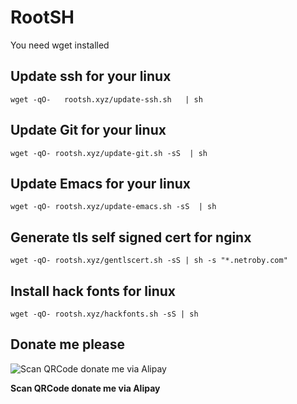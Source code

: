 # RootSH 

You need wget installed

## Update ssh for your linux

```
wget -qO-   rootsh.xyz/update-ssh.sh   | sh
```

## Update Git for your linux

```
wget -qO- rootsh.xyz/update-git.sh -sS  | sh
```
## Update Emacs for your linux

```
wget -qO- rootsh.xyz/update-emacs.sh -sS  | sh
```

## Generate tls self signed cert for nginx

```
wget -qO- rootsh.xyz/gentlscert.sh -sS | sh -s "*.netroby.com"
```

## Install hack fonts for linux

```
wget -qO- rootsh.xyz/hackfonts.sh -sS | sh 
```

## Donate me please

![Scan QRCode donate me via Alipay](https://www.netroby.com/images/alipayme.jpg)

**Scan QRCode donate me via Alipay**
